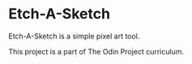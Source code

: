 # Etch-A-Sketch

 Etch-A-Sketch is a simple pixel art tool. 

 This project is a part of The Odin Project curriculum.



